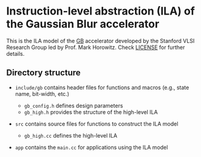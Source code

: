 # Instruction-level abstraction (ILA) of the Gaussian Blur accelerator

This is the ILA model of the [GB](https://github.com/jingpu/Halide-HLS.git) accelerator developed by the Stanford VLSI Research Group led by Prof. Mark Horowitz. 
Check [LICENSE](https://github.com/jingpu/Halide-HLS/blob/HLS/LICENSE.txt) for further details.

## Directory structure
 
-   `include/gb` contains header files for functions and macros (e.g., state name, bit-width, etc.)
    -   `gb_config.h` defines design parameters
    -   `gb_high.h` provides the structure of the high-level ILA

-   `src` contains source files for functions to construct the ILA model
    -   `gb_high.cc` defines the high-level ILA

-   `app` contains the `main.cc` for applications using the ILA model

